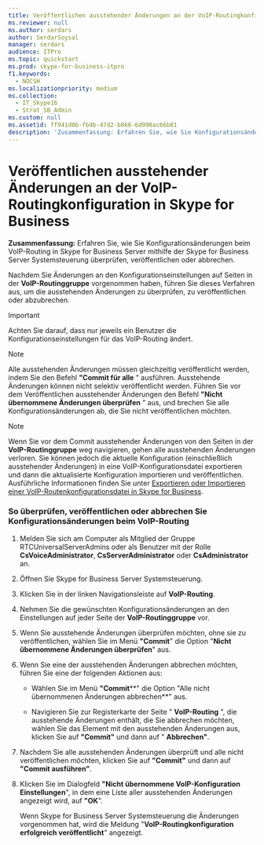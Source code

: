 ```yaml
---
title: Veröffentlichen ausstehender Änderungen an der VoIP-Routingkonfiguration in Skype for Business
ms.reviewer: null
ms.author: serdars
author: SerdarSoysal
manager: serdars
audience: ITPro
ms.topic: quickstart
ms.prod: skype-for-business-itpro
f1.keywords:
  - NOCSH
ms.localizationpriority: medium
ms.collection:
  - IT_Skype16
  - Strat_SB_Admin
ms.custom: null
ms.assetid: ff941d0b-fb4b-47d2-b866-6d990ac66b81
description: 'Zusammenfassung: Erfahren Sie, wie Sie Konfigurationsänderungen für das VoIP-Routing in Skype for Business Server mithilfe der Skype for Business Server Systemsteuerung überprüfen, veröffentlichen oder abbrechen.'
---
```


# <a name="publish-pending-changes-to-the-voice-routing-configuration-in-skype-for-business"></a>Veröffentlichen ausstehender Änderungen an der VoIP-Routingkonfiguration in Skype for Business
 
**Zusammenfassung:** Erfahren Sie, wie Sie Konfigurationsänderungen beim VoIP-Routing in Skype for Business Server mithilfe der Skype for Business Server Systemsteuerung überprüfen, veröffentlichen oder abbrechen.
  
Nachdem Sie Änderungen an den Konfigurationseinstellungen auf Seiten in der **VoIP-Routinggruppe** vorgenommen haben, führen Sie dieses Verfahren aus, um die ausstehenden Änderungen zu überprüfen, zu veröffentlichen oder abzubrechen.
  
> [!IMPORTANT]
> Achten Sie darauf, dass nur jeweils ein Benutzer die Konfigurationseinstellungen für das VoIP-Routing ändert. 
  
> [!NOTE]
> Alle ausstehenden Änderungen müssen gleichzeitig veröffentlicht werden, indem Sie den Befehl **"Commit für alle** " ausführen. Ausstehende Änderungen können nicht selektiv veröffentlicht werden. Führen Sie vor dem Veröffentlichen ausstehender Änderungen den Befehl **"Nicht übernommene Änderungen überprüfen** " aus, und brechen Sie alle Konfigurationsänderungen ab, die Sie nicht veröffentlichen möchten.
  
> [!NOTE]
> Wenn Sie vor dem Commit ausstehender Änderungen von den Seiten in der **VoIP-Routinggruppe** weg navigieren, gehen alle ausstehenden Änderungen verloren. Sie können jedoch die aktuelle Konfiguration (einschließlich ausstehender Änderungen) in eine VoIP-Konfigurationsdatei exportieren und dann die aktualisierte Konfiguration importieren und veröffentlichen. Ausführliche Informationen finden Sie unter [Exportieren oder Importieren einer VoIP-Routenkonfigurationsdatei in Skype for Business](voice-route-configuration-import-export.md). 
  
### <a name="to-review-publish-or-cancel-voice-routing-configuration-changes"></a>So überprüfen, veröffentlichen oder abbrechen Sie Konfigurationsänderungen beim VoIP-Routing

1. Melden Sie sich am Computer als Mitglied der Gruppe RTCUniversalServerAdmins oder als Benutzer mit der Rolle **CsVoiceAdministrator**, **CsServerAdministrator** oder **CsAdministrator** an.
    
2. Öffnen Sie Skype for Business Server Systemsteuerung.
    
3. Klicken Sie in der linken Navigationsleiste auf **VoIP-Routing**.
    
4. Nehmen Sie die gewünschten Konfigurationsänderungen an den Einstellungen auf jeder Seite der **VoIP-Routinggruppe** vor.
    
5. Wenn Sie ausstehende Änderungen überprüfen möchten, ohne sie zu veröffentlichen, wählen Sie im Menü **"Commit**" die Option "**Nicht übernommene Änderungen überprüfen**" aus.
    
6. Wenn Sie eine der ausstehenden Änderungen abbrechen möchten, führen Sie eine der folgenden Aktionen aus:
    
   - Wählen Sie im Menü **"Commit****" die Option "Alle nicht übernommenen Änderungen abbrechen**" aus.
    
   - Navigieren Sie zur Registerkarte der Seite " **VoIP-Routing** ", die ausstehende Änderungen enthält, die Sie abbrechen möchten, wählen Sie das Element mit den ausstehenden Änderungen aus, klicken Sie auf **"Commit"** und dann auf " **Abbrechen"**.
    
7. Nachdem Sie alle ausstehenden Änderungen überprüft und alle nicht veröffentlichen möchten, klicken Sie auf **"Commit"** und dann auf **"Commit ausführen"**.
    
8. Klicken Sie im Dialogfeld **"Nicht übernommene VoIP-Konfiguration Einstellungen**", in dem eine Liste aller ausstehenden Änderungen angezeigt wird, auf **"OK**". 
    
    Wenn Skype for Business Server Systemsteuerung die Änderungen vorgenommen hat, wird die Meldung "**VoIP-Routingkonfiguration erfolgreich veröffentlicht**" angezeigt.
    

